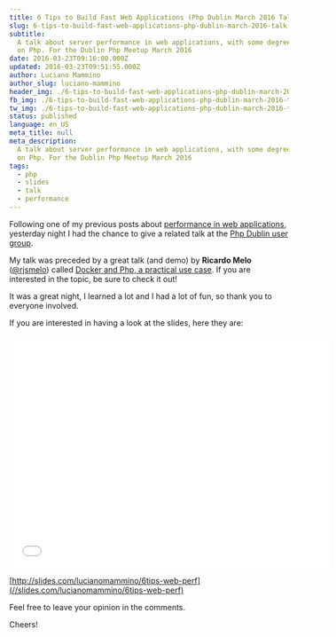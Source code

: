```yaml
---
title: 6 Tips to Build Fast Web Applications (Php Dublin March 2016 Talk)
slug: 6-tips-to-build-fast-web-applications-php-dublin-march-2016-talk
subtitle:
  A talk about server performance in web applications, with some degree of focus
  on Php. For the Dublin Php Meetup March 2016
date: 2016-03-23T09:16:00.000Z
updated: 2016-03-23T09:51:55.000Z
author: Luciano Mammino
author_slug: luciano-mammino
header_img: ./6-tips-to-build-fast-web-applications-php-dublin-march-2016-talk-min.jpg
fb_img: ./6-tips-to-build-fast-web-applications-php-dublin-march-2016-talk-fb.png
tw_img: ./6-tips-to-build-fast-web-applications-php-dublin-march-2016-talk-tw.png
status: published
language: en_US
meta_title: null
meta_description:
  A talk about server performance in web applications, with some degree of focus
  on Php. For the Dublin Php Meetup March 2016
tags:
  - php
  - slides
  - talk
  - performance
---
```


Following one of my previous posts about [performance in web applications](http://loige.co/6-rules-of-thumb-to-build-blazing-fast-web-applications/), yesterday night I had the chance to give a related talk at the [Php Dublin user group](https://phpdublin.com/).

My talk was preceded by a great talk (and demo) by **Ricardo Melo** ([@rjsmelo](https://twitter.com/rjsmelo)) called [Docker and Php, a practical use case](http://www.slideshare.net/rjsmelo/docker-php-practical-use-case). If you are interested in the topic, be sure to check it out!

It was a great night, I learned a lot and I had a lot of fun, so thank you to everyone involved.

If you are interested in having a look at the slides, here they are:

<iframe src="//slides.com/lucianomammino/6tips-web-perf/embed" width="576" height="420" scrolling="no" frameborder="0" webkitallowfullscreen mozallowfullscreen allowfullscreen></iframe>

[http://slides.com/lucianomammino/6tips-web-perf](//slides.com/lucianomammino/6tips-web-perf)

Feel free to leave your opinion in the comments.

Cheers!
